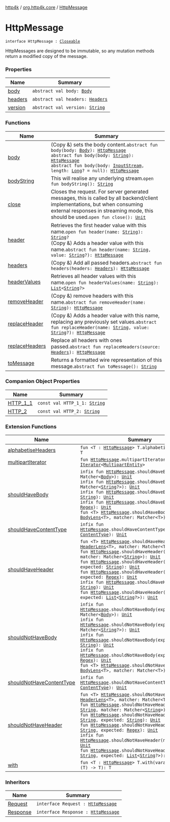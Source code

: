 [http4k](../../index.md) / [org.http4k.core](../index.md) / [HttpMessage](./index.md)

# HttpMessage

`interface HttpMessage : `[`Closeable`](https://docs.oracle.com/javase/9/docs/api/java/io/Closeable.html)

HttpMessages are designed to be immutable, so any mutation methods return a modified copy of the message.

### Properties

| Name | Summary |
|---|---|
| [body](body.md) | `abstract val body: `[`Body`](../-body/index.md) |
| [headers](headers.md) | `abstract val headers: `[`Headers`](../-headers.md) |
| [version](version.md) | `abstract val version: `[`String`](https://kotlinlang.org/api/latest/jvm/stdlib/kotlin/-string/index.html) |

### Functions

| Name | Summary |
|---|---|
| [body](body.md) | (Copy &amp;) sets the body content.`abstract fun body(body: `[`Body`](../-body/index.md)`): `[`HttpMessage`](./index.md)<br>`abstract fun body(body: `[`String`](https://kotlinlang.org/api/latest/jvm/stdlib/kotlin/-string/index.html)`): `[`HttpMessage`](./index.md)<br>`abstract fun body(body: `[`InputStream`](https://docs.oracle.com/javase/9/docs/api/java/io/InputStream.html)`, length: `[`Long`](https://kotlinlang.org/api/latest/jvm/stdlib/kotlin/-long/index.html)`? = null): `[`HttpMessage`](./index.md) |
| [bodyString](body-string.md) | This will realise any underlying stream.`open fun bodyString(): `[`String`](https://kotlinlang.org/api/latest/jvm/stdlib/kotlin/-string/index.html) |
| [close](close.md) | Closes the request. For server generated messages, this is called by all backend/client implementations, but when consuming external responses in streaming mode, this should be used.`open fun close(): `[`Unit`](https://kotlinlang.org/api/latest/jvm/stdlib/kotlin/-unit/index.html) |
| [header](header.md) | Retrieves the first header value with this name.`open fun header(name: `[`String`](https://kotlinlang.org/api/latest/jvm/stdlib/kotlin/-string/index.html)`): `[`String`](https://kotlinlang.org/api/latest/jvm/stdlib/kotlin/-string/index.html)`?`<br>(Copy &amp;) Adds a header value with this name.`abstract fun header(name: `[`String`](https://kotlinlang.org/api/latest/jvm/stdlib/kotlin/-string/index.html)`, value: `[`String`](https://kotlinlang.org/api/latest/jvm/stdlib/kotlin/-string/index.html)`?): `[`HttpMessage`](./index.md) |
| [headers](headers.md) | (Copy &amp;) Add all passed headers.`abstract fun headers(headers: `[`Headers`](../-headers.md)`): `[`HttpMessage`](./index.md) |
| [headerValues](header-values.md) | Retrieves all header values with this name.`open fun headerValues(name: `[`String`](https://kotlinlang.org/api/latest/jvm/stdlib/kotlin/-string/index.html)`): `[`List`](https://kotlinlang.org/api/latest/jvm/stdlib/kotlin.collections/-list/index.html)`<`[`String`](https://kotlinlang.org/api/latest/jvm/stdlib/kotlin/-string/index.html)`?>` |
| [removeHeader](remove-header.md) | (Copy &amp;) remove headers with this name.`abstract fun removeHeader(name: `[`String`](https://kotlinlang.org/api/latest/jvm/stdlib/kotlin/-string/index.html)`): `[`HttpMessage`](./index.md) |
| [replaceHeader](replace-header.md) | (Copy &amp;) Adds a header value with this name, replacing any previously set values.`abstract fun replaceHeader(name: `[`String`](https://kotlinlang.org/api/latest/jvm/stdlib/kotlin/-string/index.html)`, value: `[`String`](https://kotlinlang.org/api/latest/jvm/stdlib/kotlin/-string/index.html)`?): `[`HttpMessage`](./index.md) |
| [replaceHeaders](replace-headers.md) | Replace all headers with ones passed.`abstract fun replaceHeaders(source: `[`Headers`](../-headers.md)`): `[`HttpMessage`](./index.md) |
| [toMessage](to-message.md) | Returns a formatted wire representation of this message.`abstract fun toMessage(): `[`String`](https://kotlinlang.org/api/latest/jvm/stdlib/kotlin/-string/index.html) |

### Companion Object Properties

| Name | Summary |
|---|---|
| [HTTP_1_1](-h-t-t-p_1_1.md) | `const val HTTP_1_1: `[`String`](https://kotlinlang.org/api/latest/jvm/stdlib/kotlin/-string/index.html) |
| [HTTP_2](-h-t-t-p_2.md) | `const val HTTP_2: `[`String`](https://kotlinlang.org/api/latest/jvm/stdlib/kotlin/-string/index.html) |

### Extension Functions

| Name | Summary |
|---|---|
| [alphabetiseHeaders](../alphabetise-headers.md) | `fun <T : `[`HttpMessage`](./index.md)`> T.alphabetiseHeaders(): T` |
| [multipartIterator](../multipart-iterator.md) | `fun `[`HttpMessage`](./index.md)`.multipartIterator(): `[`Iterator`](https://kotlinlang.org/api/latest/jvm/stdlib/kotlin.collections/-iterator/index.html)`<`[`MultipartEntity`](../-multipart-entity/index.md)`>` |
| [shouldHaveBody](../../org.http4k.kotest/should-have-body.md) | `infix fun `[`HttpMessage`](./index.md)`.shouldHaveBody(expected: Matcher<`[`Body`](../-body/index.md)`>): `[`Unit`](https://kotlinlang.org/api/latest/jvm/stdlib/kotlin/-unit/index.html)<br>`infix fun `[`HttpMessage`](./index.md)`.shouldHaveBody(expected: Matcher<`[`String`](https://kotlinlang.org/api/latest/jvm/stdlib/kotlin/-string/index.html)`?>): `[`Unit`](https://kotlinlang.org/api/latest/jvm/stdlib/kotlin/-unit/index.html)<br>`infix fun `[`HttpMessage`](./index.md)`.shouldHaveBody(expected: `[`String`](https://kotlinlang.org/api/latest/jvm/stdlib/kotlin/-string/index.html)`): `[`Unit`](https://kotlinlang.org/api/latest/jvm/stdlib/kotlin/-unit/index.html)<br>`infix fun `[`HttpMessage`](./index.md)`.shouldHaveBody(expected: `[`Regex`](https://kotlinlang.org/api/latest/jvm/stdlib/kotlin.text/-regex/index.html)`): `[`Unit`](https://kotlinlang.org/api/latest/jvm/stdlib/kotlin/-unit/index.html)<br>`fun <T> `[`HttpMessage`](./index.md)`.shouldHaveBody(lens: `[`BodyLens`](../../org.http4k.lens/-body-lens/index.md)`<T>, matcher: Matcher<T>): `[`Unit`](https://kotlinlang.org/api/latest/jvm/stdlib/kotlin/-unit/index.html) |
| [shouldHaveContentType](../../org.http4k.kotest/should-have-content-type.md) | `infix fun `[`HttpMessage`](./index.md)`.shouldHaveContentType(expected: `[`ContentType`](../-content-type/index.md)`): `[`Unit`](https://kotlinlang.org/api/latest/jvm/stdlib/kotlin/-unit/index.html) |
| [shouldHaveHeader](../../org.http4k.kotest/should-have-header.md) | `fun <T> `[`HttpMessage`](./index.md)`.shouldHaveHeader(lens: `[`HeaderLens`](../../org.http4k.lens/-header-lens.md)`<T>, matcher: Matcher<T>): `[`Unit`](https://kotlinlang.org/api/latest/jvm/stdlib/kotlin/-unit/index.html)<br>`fun `[`HttpMessage`](./index.md)`.shouldHaveHeader(name: `[`String`](https://kotlinlang.org/api/latest/jvm/stdlib/kotlin/-string/index.html)`, matcher: Matcher<`[`String`](https://kotlinlang.org/api/latest/jvm/stdlib/kotlin/-string/index.html)`>): `[`Unit`](https://kotlinlang.org/api/latest/jvm/stdlib/kotlin/-unit/index.html)<br>`fun `[`HttpMessage`](./index.md)`.shouldHaveHeader(name: `[`String`](https://kotlinlang.org/api/latest/jvm/stdlib/kotlin/-string/index.html)`, expected: `[`String`](https://kotlinlang.org/api/latest/jvm/stdlib/kotlin/-string/index.html)`): `[`Unit`](https://kotlinlang.org/api/latest/jvm/stdlib/kotlin/-unit/index.html)<br>`fun `[`HttpMessage`](./index.md)`.shouldHaveHeader(name: `[`String`](https://kotlinlang.org/api/latest/jvm/stdlib/kotlin/-string/index.html)`, expected: `[`Regex`](https://kotlinlang.org/api/latest/jvm/stdlib/kotlin.text/-regex/index.html)`): `[`Unit`](https://kotlinlang.org/api/latest/jvm/stdlib/kotlin/-unit/index.html)<br>`infix fun `[`HttpMessage`](./index.md)`.shouldHaveHeader(name: `[`String`](https://kotlinlang.org/api/latest/jvm/stdlib/kotlin/-string/index.html)`): `[`Unit`](https://kotlinlang.org/api/latest/jvm/stdlib/kotlin/-unit/index.html)<br>`fun `[`HttpMessage`](./index.md)`.shouldHaveHeader(name: `[`String`](https://kotlinlang.org/api/latest/jvm/stdlib/kotlin/-string/index.html)`, expected: `[`List`](https://kotlinlang.org/api/latest/jvm/stdlib/kotlin.collections/-list/index.html)`<`[`String`](https://kotlinlang.org/api/latest/jvm/stdlib/kotlin/-string/index.html)`?>): `[`Unit`](https://kotlinlang.org/api/latest/jvm/stdlib/kotlin/-unit/index.html) |
| [shouldNotHaveBody](../../org.http4k.kotest/should-not-have-body.md) | `infix fun `[`HttpMessage`](./index.md)`.shouldNotHaveBody(expected: Matcher<`[`Body`](../-body/index.md)`>): `[`Unit`](https://kotlinlang.org/api/latest/jvm/stdlib/kotlin/-unit/index.html)<br>`infix fun `[`HttpMessage`](./index.md)`.shouldNotHaveBody(expected: Matcher<`[`String`](https://kotlinlang.org/api/latest/jvm/stdlib/kotlin/-string/index.html)`?>): `[`Unit`](https://kotlinlang.org/api/latest/jvm/stdlib/kotlin/-unit/index.html)<br>`infix fun `[`HttpMessage`](./index.md)`.shouldNotHaveBody(expected: `[`String`](https://kotlinlang.org/api/latest/jvm/stdlib/kotlin/-string/index.html)`): `[`Unit`](https://kotlinlang.org/api/latest/jvm/stdlib/kotlin/-unit/index.html)<br>`infix fun `[`HttpMessage`](./index.md)`.shouldNotHaveBody(expected: `[`Regex`](https://kotlinlang.org/api/latest/jvm/stdlib/kotlin.text/-regex/index.html)`): `[`Unit`](https://kotlinlang.org/api/latest/jvm/stdlib/kotlin/-unit/index.html)<br>`fun <T> `[`HttpMessage`](./index.md)`.shouldNotHaveBody(lens: `[`BodyLens`](../../org.http4k.lens/-body-lens/index.md)`<T>, matcher: Matcher<T>): `[`Unit`](https://kotlinlang.org/api/latest/jvm/stdlib/kotlin/-unit/index.html) |
| [shouldNotHaveContentType](../../org.http4k.kotest/should-not-have-content-type.md) | `infix fun `[`HttpMessage`](./index.md)`.shouldNotHaveContentType(expected: `[`ContentType`](../-content-type/index.md)`): `[`Unit`](https://kotlinlang.org/api/latest/jvm/stdlib/kotlin/-unit/index.html) |
| [shouldNotHaveHeader](../../org.http4k.kotest/should-not-have-header.md) | `fun <T> `[`HttpMessage`](./index.md)`.shouldNotHaveHeader(lens: `[`HeaderLens`](../../org.http4k.lens/-header-lens.md)`<T>, matcher: Matcher<T>): `[`Unit`](https://kotlinlang.org/api/latest/jvm/stdlib/kotlin/-unit/index.html)<br>`fun `[`HttpMessage`](./index.md)`.shouldNotHaveHeader(name: `[`String`](https://kotlinlang.org/api/latest/jvm/stdlib/kotlin/-string/index.html)`, matcher: Matcher<`[`String`](https://kotlinlang.org/api/latest/jvm/stdlib/kotlin/-string/index.html)`>): `[`Unit`](https://kotlinlang.org/api/latest/jvm/stdlib/kotlin/-unit/index.html)<br>`fun `[`HttpMessage`](./index.md)`.shouldNotHaveHeader(name: `[`String`](https://kotlinlang.org/api/latest/jvm/stdlib/kotlin/-string/index.html)`, expected: `[`String`](https://kotlinlang.org/api/latest/jvm/stdlib/kotlin/-string/index.html)`): `[`Unit`](https://kotlinlang.org/api/latest/jvm/stdlib/kotlin/-unit/index.html)<br>`fun `[`HttpMessage`](./index.md)`.shouldNotHaveHeader(name: `[`String`](https://kotlinlang.org/api/latest/jvm/stdlib/kotlin/-string/index.html)`, expected: `[`Regex`](https://kotlinlang.org/api/latest/jvm/stdlib/kotlin.text/-regex/index.html)`): `[`Unit`](https://kotlinlang.org/api/latest/jvm/stdlib/kotlin/-unit/index.html)<br>`infix fun `[`HttpMessage`](./index.md)`.shouldNotHaveHeader(name: `[`String`](https://kotlinlang.org/api/latest/jvm/stdlib/kotlin/-string/index.html)`): `[`Unit`](https://kotlinlang.org/api/latest/jvm/stdlib/kotlin/-unit/index.html)<br>`fun `[`HttpMessage`](./index.md)`.shouldNotHaveHeader(name: `[`String`](https://kotlinlang.org/api/latest/jvm/stdlib/kotlin/-string/index.html)`, expected: `[`List`](https://kotlinlang.org/api/latest/jvm/stdlib/kotlin.collections/-list/index.html)`<`[`String`](https://kotlinlang.org/api/latest/jvm/stdlib/kotlin/-string/index.html)`?>): `[`Unit`](https://kotlinlang.org/api/latest/jvm/stdlib/kotlin/-unit/index.html) |
| [with](../with.md) | `fun <T : `[`HttpMessage`](./index.md)`> T.with(vararg modifiers: (T) -> T): T` |

### Inheritors

| Name | Summary |
|---|---|
| [Request](../-request/index.md) | `interface Request : `[`HttpMessage`](./index.md) |
| [Response](../-response/index.md) | `interface Response : `[`HttpMessage`](./index.md) |
